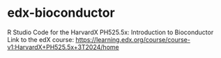# edx-bioconductor
R Studio Code for the HarvardX PH525.5x: Introduction to Bioconductor
Link to the edX course: https://learning.edx.org/course/course-v1:HarvardX+PH525.5x+3T2024/home
